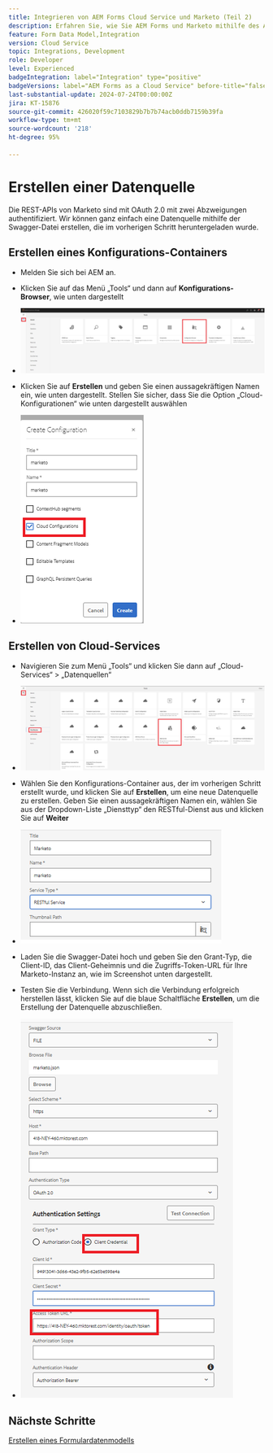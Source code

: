 ```yaml
---
title: Integrieren von AEM Forms Cloud Service und Marketo (Teil 2)
description: Erfahren Sie, wie Sie AEM Forms und Marketo mithilfe des AEM Forms-Formulardatenmodells integrieren.
feature: Form Data Model,Integration
version: Cloud Service
topic: Integrations, Development
role: Developer
level: Experienced
badgeIntegration: label="Integration" type="positive"
badgeVersions: label="AEM Forms as a Cloud Service" before-title="false"
last-substantial-update: 2024-07-24T00:00:00Z
jira: KT-15876
source-git-commit: 426020f59c7103829b7b7b74acb0ddb7159b39fa
workflow-type: tm+mt
source-wordcount: '218'
ht-degree: 95%

---
```


# Erstellen einer Datenquelle

Die REST-APIs von Marketo sind mit OAuth 2.0 mit zwei Abzweigungen authentifiziert. Wir können ganz einfach eine Datenquelle mithilfe der Swagger-Datei erstellen, die im vorherigen Schritt heruntergeladen wurde.

## Erstellen eines Konfigurations-Containers

* Melden Sie sich bei AEM an.
* Klicken Sie auf das Menü „Tools“ und dann auf **Konfigurations-Browser**, wie unten dargestellt

* ![Menü „Tools“](assets/datasource3.png)

* Klicken Sie auf **Erstellen** und geben Sie einen aussagekräftigen Namen ein, wie unten dargestellt. Stellen Sie sicher, dass Sie die Option „Cloud-Konfigurationen“ wie unten dargestellt auswählen

* ![Konfigurations-Container](assets/datasource4.png)

## Erstellen von Cloud-Services

* Navigieren Sie zum Menü „Tools“ und klicken Sie dann auf „Cloud-Services“ > „Datenquellen“

* ![cloud-services](assets/datasource5.png)

* Wählen Sie den Konfigurations-Container aus, der im vorherigen Schritt erstellt wurde, und klicken Sie auf **Erstellen**, um eine neue Datenquelle zu erstellen. Geben Sie einen aussagekräftigen Namen ein, wählen Sie aus der Dropdown-Liste „Diensttyp“ den RESTful-Dienst aus und klicken Sie auf **Weiter**
* ![new-data-source](assets/datasource6.png)

* Laden Sie die Swagger-Datei hoch und geben Sie den Grant-Typ, die Client-ID, das Client-Geheimnis und die Zugriffs-Token-URL für Ihre Marketo-Instanz an, wie im Screenshot unten dargestellt.

* Testen Sie die Verbindung. Wenn sich die Verbindung erfolgreich herstellen lässt, klicken Sie auf die blaue Schaltfläche **Erstellen**, um die Erstellung der Datenquelle abzuschließen.

* ![data-source-config](assets/datasource1.png)


## Nächste Schritte

[Erstellen eines Formulardatenmodells](./part3.md)
